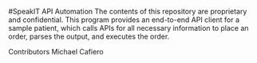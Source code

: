 #SpeakIT API Automation
The contents of this repository are proprietary and confidential.
This program provides an end-to-end API client for a sample patient, which calls APIs for all necessary information to place an order, parses the output, and executes the order. 

Contributors
Michael Cafiero
